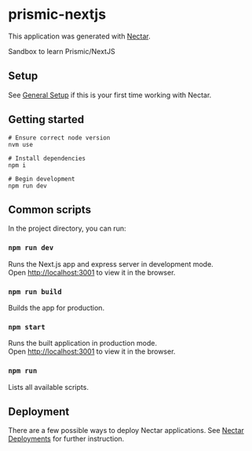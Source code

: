 # prismic-nextjs

This application was generated with [Nectar](https://github.com/TangoGroup/nectar).

Sandbox to learn Prismic/NextJS

## Setup
See [General Setup](https://github.com/TangoGroup/nectar/blob/master/README.md#general-setup) if this is your first time working with Nectar.

## Getting started
```
# Ensure correct node version
nvm use

# Install dependencies
npm i

# Begin development
npm run dev
```

## Common scripts

In the project directory, you can run:

### `npm run dev`

Runs the Next.js app and express server in development mode.<br>
Open [http://localhost:3001](http://localhost:3001) to view it in the browser.

### `npm run build`

Builds the app for production.

### `npm start`

Runs the built application in production mode.<br>
Open [http://localhost:3001](http://localhost:3001) to view it in the browser.

### `npm run`

Lists all available scripts.

## Deployment

There are a few possible ways to deploy Nectar applications. See [Nectar Deployments](https://tangogroup.jira.com/wiki/spaces/WT/pages/393936897/Nectar#Nectar-Deployment) for further instruction.